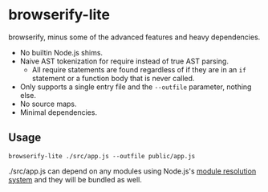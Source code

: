 # browserify-lite

browserify, minus some of the advanced features and heavy dependencies.

 * No builtin Node.js shims.
 * Naive AST tokenization for require instead of true AST parsing.
   - All require statements are found regardless of if they are in an `if`
     statement or a function body that is never called.
 * Only supports a single entry file and the `--outfile` parameter,
   nothing else.
 * No source maps.
 * Minimal dependencies.

## Usage

```
browserify-lite ./src/app.js --outfile public/app.js
```

./src/app.js can depend on any modules using Node.js's
[module resolution system](http://nodejs.org/docs/latest/api/modules.html#modules_all_together)
and they will be bundled as well.
